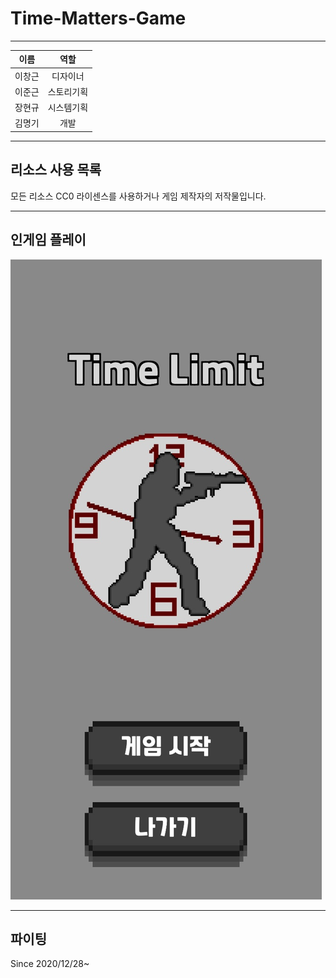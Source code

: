# Time-Matters-Game
 
---

|이름|역할|
|:---:|:---:|
|이창근|디자이너|
|이준근|스토리기획|
|장현규|시스템기획|
|김명기|개발|

---

## 리소스 사용 목록
모든 리소스 CC0 라이센스를 사용하거나 게임 제작자의 저작물입니다.

---

## 인게임 플레이
![Alt text](/src/thumb1.jpg)

---

## 파이팅

Since 2020/12/28~
